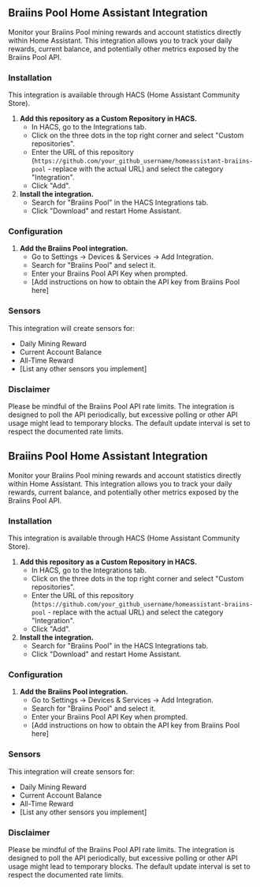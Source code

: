 ## Braiins Pool Home Assistant Integration

Monitor your Braiins Pool mining rewards and account statistics directly within Home Assistant. This integration allows you to track your daily rewards, current balance, and potentially other metrics exposed by the Braiins Pool API.

### Installation

This integration is available through HACS (Home Assistant Community Store).

1.  **Add this repository as a Custom Repository in HACS.**
    *   In HACS, go to the Integrations tab.
    *   Click on the three dots in the top right corner and select "Custom repositories".
    *   Enter the URL of this repository (`https://github.com/your_github_username/homeassistant-braiins-pool` - replace with the actual URL) and select the category "Integration".
    *   Click "Add".
2.  **Install the integration.**
    *   Search for "Braiins Pool" in the HACS Integrations tab.
    *   Click "Download" and restart Home Assistant.

### Configuration

1.  **Add the Braiins Pool integration.**
    *   Go to Settings -> Devices & Services -> Add Integration.
    *   Search for "Braiins Pool" and select it.
    *   Enter your Braiins Pool API Key when prompted.
    *   [Add instructions on how to obtain the API key from Braiins Pool here]

### Sensors

This integration will create sensors for:

*   Daily Mining Reward
*   Current Account Balance
*   All-Time Reward
*   [List any other sensors you implement]

### Disclaimer

Please be mindful of the Braiins Pool API rate limits. The integration is designed to poll the API periodically, but excessive polling or other API usage might lead to temporary blocks. The default update interval is set to respect the documented rate limits.
## Braiins Pool Home Assistant Integration

Monitor your Braiins Pool mining rewards and account statistics directly within Home Assistant. This integration allows you to track your daily rewards, current balance, and potentially other metrics exposed by the Braiins Pool API.

### Installation

This integration is available through HACS (Home Assistant Community Store).

1.  **Add this repository as a Custom Repository in HACS.**
    *   In HACS, go to the Integrations tab.
    *   Click on the three dots in the top right corner and select "Custom repositories".
    *   Enter the URL of this repository (`https://github.com/your_github_username/homeassistant-braiins-pool` - replace with the actual URL) and select the category "Integration".
    *   Click "Add".
2.  **Install the integration.**
    *   Search for "Braiins Pool" in the HACS Integrations tab.
    *   Click "Download" and restart Home Assistant.

### Configuration

1.  **Add the Braiins Pool integration.**
    *   Go to Settings -> Devices & Services -> Add Integration.
    *   Search for "Braiins Pool" and select it.
    *   Enter your Braiins Pool API Key when prompted.
    *   [Add instructions on how to obtain the API key from Braiins Pool here]

### Sensors

This integration will create sensors for:

*   Daily Mining Reward
*   Current Account Balance
*   All-Time Reward
*   [List any other sensors you implement]

### Disclaimer

Please be mindful of the Braiins Pool API rate limits. The integration is designed to poll the API periodically, but excessive polling or other API usage might lead to temporary blocks. The default update interval is set to respect the documented rate limits.
